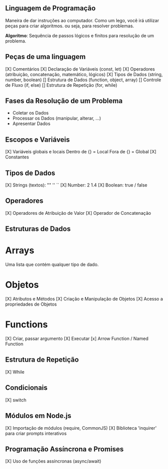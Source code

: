 ## Linguagem de Programação

Maneira de dar instruções ao computador.
Como um lego, você irá utilizar peças para criar algoritmos. ou seja, para resolver problemas.

**Algoritmo**: Sequência de passos lógicos e finitos para resolução de um problema.

## Peças de uma linguagem

[X] Comentários
[X] Declaração de Variáveis (const, let)
[X] Operadores (atribuição, concatenação, matemático, lógicos)
[X] Tipos de Dados (string, number, boolean)
[] Estrutura de Dados (function, object, array)
[] Controle de Fluxo (if, else)
[] Estrutura de Repetição (for, while)

## Fases da Resolução de um Problema

- Coletar os Dados
- Processar os Dados (manipular, alterar, ...)
- Apresentar Dados

## Escopos e Variáveis

[X] Variáveis globais e locais 
    Dentro de {} = Local
    Fora de {} = Global
[X] Constantes

## Tipos de Dados

[X] Strings (textos): "" '' ``
[X] Number: 2 1.4
[X] Boolean: true / false

## Operadores

[X] Operadores de Atribuição de Valor
[X] Operador de Concatenação

## Estruturas de Dados

# Arrays

Uma lista que contém qualquer tipo de dado.

# Objetos

[X] Atributos e Métodos
[X] Criação e Manipulação de Objetos
[X] Acesso a propriedades de Objetos

# Functions

[X] Criar, passar argumento
[X] Executar
[x] Arrow Function / Named Function

## Estrutura de Repetição

[X] While

## Condicionais

[X] switch

## Módulos em Node.js

[X] Importação de módulos (require, CommonJS)
[X] Biblioteca 'inquirer' para criar prompts interativos

## Programação Assíncrona e Promises

[X] Uso de funções assíncronas (async/await)